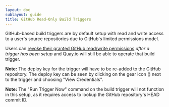 ```yaml
---
layout: doc
sublayout: guide
title: GitHub Read-Only Build Triggers
---
```


GitHub-based build triggers are by default setup with read and write access to a user's source repositories due to GitHub's limited permissions model.

Users can [revoke their granted GitHub read/write permissions](https://help.github.com/articles/keeping-your-ssh-keys-and-application-access-tokens-safe/) _after a trigger has been setup_ and Quay.io will still be able to operate that build trigger.

**Note:** The deploy key for the trigger will have to be re-added to the GitHub repository. The deploy key can be seen by clicking on the gear icon (<i class="fa fa-gear"></i>) next to the trigger and choosing "View Credentials".

**Note:** The "Run Trigger Now" command on the build trigger will not function in this setup, as it requires access to lookup the GitHub repository's HEAD commit ID.
